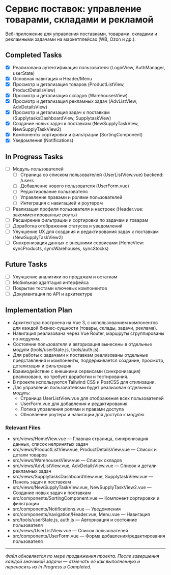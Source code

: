 # Сервис поставок: управление товарами, складами и рекламой

Веб-приложение для управления поставками, товарами, складами и рекламными задачами на маркетплейсах (WB, Ozon и др.).

## Completed Tasks

- [x] Реализована аутентификация пользователя (LoginView, AuthManager, userState)
- [x] Основная навигация и Header/Menu
- [x] Просмотр и детализация товаров (ProductListView, ProductDetailsView)
- [x] Просмотр и детализация складов (WarehousesView)
- [x] Просмотр и детализация рекламных задач (AdvListView, AdvDetailsView)
- [x] Просмотр и детализация задач к поставкам (SupplytasksDashboardView, SupplytaskView)
- [x] Создание новых задач к поставкам (NewSupplyTaskView, NewSupplyTaskView2)
- [x] Компоненты сортировки и фильтрации (SortingComponent)
- [x] Уведомления (Notifications)

## In Progress Tasks

- [ ] Модуль пользователей
    - [ ] Страница со списком пользователей (UserListView.vue)
    backend: /users
    - [ ] Добавление нового пользователя (UserForm.vue)
    - [ ] Редактирование пользователя
    - [ ] Управление правами и ролями пользователей
    - [ ] Интеграция с навигацией и роутером
- [ ] Реализация профиля пользователя и настроек (Header.vue: закомментированные роуты)
- [ ] Расширение фильтрации и сортировки по задачам и товарам
- [ ] Доработка отображения статусов и уведомлений
- [ ] Улучшение UX для создания и редактирования задач к поставкам (NewSupplyTaskView2)
- [ ] Синхронизация данных с внешними сервисами (HomeView: syncProducts, syncWarehouses, syncStocks)

## Future Tasks
- [ ] Улучшение аналитики по продажам и остаткам
- [ ] Мобильная адаптация интерфейса
- [ ] Покрытие тестами ключевых компонентов
- [ ] Документация по API и архитектуре

## Implementation Plan

- Архитектура построена на Vue 3, с использованием компонентов для каждой бизнес-сущности (товары, склады, задачи, реклама).
- Навигация реализована через Vue Router, маршруты сгруппированы по модулям.
- Состояние пользователя и авторизация вынесены в отдельные модули (tools/userState.js, tools/auth.js).
- Для работы с задачами к поставкам реализованы отдельные представления и компоненты, поддерживается создание, просмотр, детализация и фильтрация.
- Взаимодействие с внешними сервисами (синхронизация) реализовано, но требует доработки и тестирования.
- В проекте используются Tailwind CSS и PostCSS для стилизации.
- Для управления пользователями будет реализован отдельный модуль:
    - Страница UserListView.vue для отображения всех пользователей
    - UserForm.vue для добавления и редактирования
    - Логика управления ролями и правами доступа
    - Обновление роутера и навигации для доступа к модулю

### Relevant Files

- src/views/HomeView.vue — Главная страница, синхронизация данных, список непринятых задач
- src/views/ProductListView.vue, ProductDetailsView.vue — Список и детали товаров
- src/views/WarehousesView.vue — Список складов
- src/views/AdvListView.vue, AdvDetailsView.vue — Список и детали рекламных задач
- src/views/SupplytasksDashboardView.vue, SupplytaskView.vue — Панель задач к поставкам
- src/views/NewSupplyTaskView.vue, NewSupplyTaskView2.vue — Создание новых задач к поставкам
- src/components/SortingComponent.vue — Компонент сортировки и фильтрации
- src/components/Notifications.vue — Уведомления
- src/components/navigation/Header.vue, Menu.vue — Навигация
- src/tools/userState.js, auth.js — Авторизация и состояние пользователя
- src/views/UserListView.vue — Список пользователей
- src/components/UserForm.vue — Форма добавления/редактирования пользователя

---

_Файл обновляется по мере продвижения проекта. После завершения каждой значимой задачи — отмечать её как выполненную и переносить из In Progress в Completed._ 